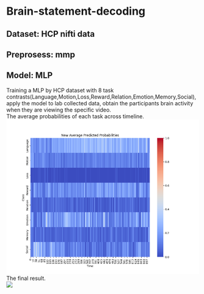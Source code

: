 # Brain-statement-decoding
## Dataset: HCP nifti data
## Preprosess: mmp
## Model: MLP
Training a MLP by HCP dataset with 8 task contrasts(Language,Motion,Loss,Reward,Relation,Emotion,Memory,Social), apply the model to lab collected data, obtain the participants brain activity when they are viewing the specific video.\
The average probabilities of each task across timeline.\
![](https://github.com/kaia-li/Brain-statement-decoding/blob/main/images/new_average_probs.png)
The final result.\
![](https://github.com/kaia-li/Brain-statement-decoding/blob/main/images/fout.gif)

